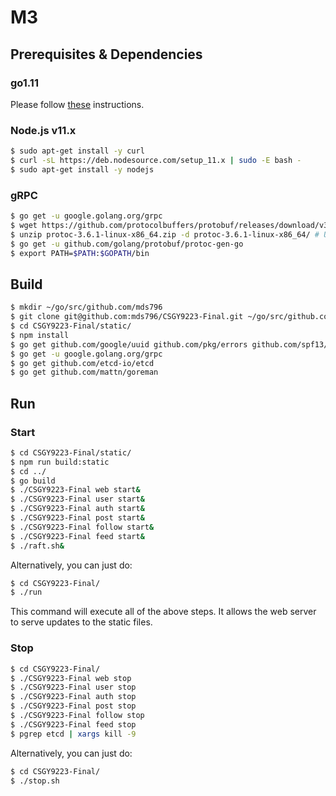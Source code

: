 # M3

## Prerequisites & Dependencies

### go1.11
Please follow [these](https://medium.com/@RidhamTarpara/install-go-1-11-on-ubuntu-18-04-16-04-lts-8c098c503c5f) instructions.

### Node.js v11.x
```bash
$ sudo apt-get install -y curl
$ curl -sL https://deb.nodesource.com/setup_11.x | sudo -E bash -
$ sudo apt-get install -y nodejs
```

### gRPC
```bash
$ go get -u google.golang.org/grpc
$ wget https://github.com/protocolbuffers/protobuf/releases/download/v3.6.1/protoc-3.6.1-linux-x86_64.zip
$ unzip protoc-3.6.1-linux-x86_64.zip -d protoc-3.6.1-linux-x86_64/ # Update the environment variable PATH to include the path to the protoc binary file.
$ go get -u github.com/golang/protobuf/protoc-gen-go
$ export PATH=$PATH:$GOPATH/bin
```

## Build
```bash
$ mkdir ~/go/src/github.com/mds796
$ git clone git@github.com:mds796/CSGY9223-Final.git ~/go/src/github.com/mds796/CSGY9223-Final
$ cd CSGY9223-Final/static/
$ npm install
$ go get github.com/google/uuid github.com/pkg/errors github.com/spf13/cobra
$ go get -u google.golang.org/grpc
$ go get github.com/etcd-io/etcd
$ go get github.com/mattn/goreman
```

## Run

### Start
```bash
$ cd CSGY9223-Final/static/
$ npm run build:static
$ cd ../
$ go build
$ ./CSGY9223-Final web start&
$ ./CSGY9223-Final user start&
$ ./CSGY9223-Final auth start&
$ ./CSGY9223-Final post start&
$ ./CSGY9223-Final follow start&
$ ./CSGY9223-Final feed start&
$ ./raft.sh&
```

Alternatively, you can just do:
```bash
$ cd CSGY9223-Final/
$ ./run
```

This command will execute all of the above steps. It allows the web server to serve updates to the static files.

### Stop
```bash
$ cd CSGY9223-Final/
$ ./CSGY9223-Final web stop
$ ./CSGY9223-Final user stop
$ ./CSGY9223-Final auth stop
$ ./CSGY9223-Final post stop
$ ./CSGY9223-Final follow stop
$ ./CSGY9223-Final feed stop
$ pgrep etcd | xargs kill -9
```

Alternatively, you can just do:
```bash
$ cd CSGY9223-Final/
$ ./stop.sh
```
